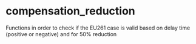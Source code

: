 # compensation_reduction

Functions in order to check if the EU261 case is valid based on delay time (positive or negative) and for 50% reduction
